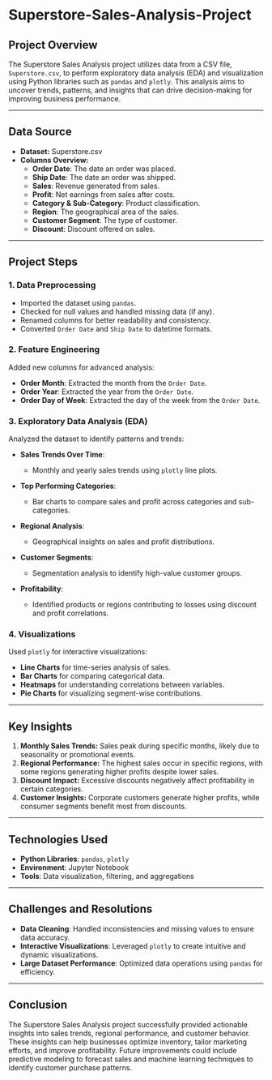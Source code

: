 # Superstore-Sales-Analysis-Project

## Project Overview

The Superstore Sales Analysis project utilizes data from a CSV file, `Superstore.csv`, to perform exploratory data analysis (EDA) and visualization using Python libraries such as `pandas` and `plotly`. This analysis aims to uncover trends, patterns, and insights that can drive decision-making for improving business performance.

---

## Data Source

- **Dataset:** Superstore.csv
- **Columns Overview:**
  - **Order Date**: The date an order was placed.
  - **Ship Date**: The date an order was shipped.
  - **Sales**: Revenue generated from sales.
  - **Profit**: Net earnings from sales after costs.
  - **Category & Sub-Category**: Product classification.
  - **Region**: The geographical area of the sales.
  - **Customer Segment**: The type of customer.
  - **Discount**: Discount offered on sales.

---

## Project Steps

### 1. Data Preprocessing

- Imported the dataset using `pandas`.
- Checked for null values and handled missing data (if any).
- Renamed columns for better readability and consistency.
- Converted `Order Date` and `Ship Date` to datetime formats.

### 2. Feature Engineering

Added new columns for advanced analysis:

- **Order Month**: Extracted the month from the `Order Date`.
- **Order Year**: Extracted the year from the `Order Date`.
- **Order Day of Week**: Extracted the day of the week from the `Order Date`.

### 3. Exploratory Data Analysis (EDA)

Analyzed the dataset to identify patterns and trends:

- **Sales Trends Over Time**:
  - Monthly and yearly sales trends using `plotly` line plots.

- **Top Performing Categories**:
  - Bar charts to compare sales and profit across categories and sub-categories.

- **Regional Analysis**:
  - Geographical insights on sales and profit distributions.

- **Customer Segments**:
  - Segmentation analysis to identify high-value customer groups.

- **Profitability**:
  - Identified products or regions contributing to losses using discount and profit correlations.

### 4. Visualizations

Used `plotly` for interactive visualizations:

- **Line Charts** for time-series analysis of sales.
- **Bar Charts** for comparing categorical data.
- **Heatmaps** for understanding correlations between variables.
- **Pie Charts** for visualizing segment-wise contributions.

---

## Key Insights

1. **Monthly Sales Trends:** Sales peak during specific months, likely due to seasonality or promotional events.
2. **Regional Performance:** The highest sales occur in specific regions, with some regions generating higher profits despite lower sales.
3. **Discount Impact:** Excessive discounts negatively affect profitability in certain categories.
4. **Customer Insights:** Corporate customers generate higher profits, while consumer segments benefit most from discounts.

---

## Technologies Used

- **Python Libraries**: `pandas`, `plotly`
- **Environment**: Jupyter Notebook
- **Tools**: Data visualization, filtering, and aggregations

---

## Challenges and Resolutions

- **Data Cleaning**: Handled inconsistencies and missing values to ensure data accuracy.
- **Interactive Visualizations**: Leveraged `plotly` to create intuitive and dynamic visualizations.
- **Large Dataset Performance**: Optimized data operations using `pandas` for efficiency.

---

## Conclusion

The Superstore Sales Analysis project successfully provided actionable insights into sales trends, regional performance, and customer behavior. These insights can help businesses optimize inventory, tailor marketing efforts, and improve profitability. Future improvements could include predictive modeling to forecast sales and machine learning techniques to identify customer purchase patterns.

